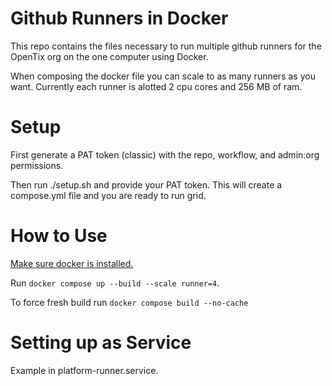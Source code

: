 # Github Runners in Docker

This repo contains the files necessary to run multiple github runners for the OpenTix org on the one computer using Docker.

When composing the docker file you can scale to as many runners as you want. Currently each runner is alotted 2 cpu cores and 256 MB of ram.


# Setup

First generate a PAT token (classic) with the repo, workflow, and admin:org permissions.

Then run ./setup.sh and provide your PAT token. This will create a compose.yml file and you are ready to run grid.

# How to Use

[Make sure docker is installed.](https://docs.docker.com/engine/install/ubuntu/)

Run `docker compose up --build --scale runner=4`.

To force fresh build run `docker compose build --no-cache`

# Setting up as Service

Example in platform-runner.service.